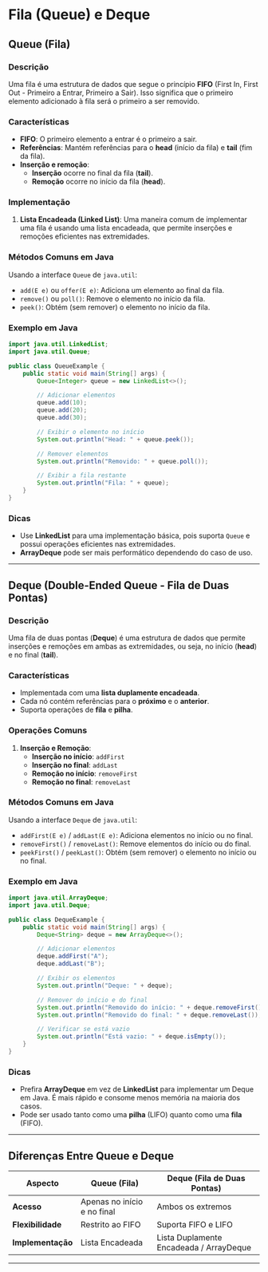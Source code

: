 # Fila (Queue) e Deque

## Queue (Fila)

### Descrição
Uma fila é uma estrutura de dados que segue o princípio **FIFO** (First In, First Out - Primeiro a Entrar, Primeiro a Sair). Isso significa que o primeiro elemento adicionado à fila será o primeiro a ser removido.

### Características
- **FIFO**: O primeiro elemento a entrar é o primeiro a sair.
- **Referências**: Mantém referências para o **head** (início da fila) e **tail** (fim da fila).
- **Inserção e remoção**:
  - **Inserção** ocorre no final da fila (**tail**).
  - **Remoção** ocorre no início da fila (**head**).

### Implementação
1. **Lista Encadeada (Linked List)**: Uma maneira comum de implementar uma fila é usando uma lista encadeada, que permite inserções e remoções eficientes nas extremidades.

### Métodos Comuns em Java
Usando a interface `Queue` de `java.util`:
- `add(E e)` ou `offer(E e)`: Adiciona um elemento ao final da fila.
- `remove()` ou `poll()`: Remove o elemento no início da fila.
- `peek()`: Obtém (sem remover) o elemento no início da fila.

### Exemplo em Java
```java
import java.util.LinkedList;
import java.util.Queue;

public class QueueExample {
    public static void main(String[] args) {
        Queue<Integer> queue = new LinkedList<>();

        // Adicionar elementos
        queue.add(10);
        queue.add(20);
        queue.add(30);

        // Exibir o elemento no início
        System.out.println("Head: " + queue.peek());

        // Remover elementos
        System.out.println("Removido: " + queue.poll());

        // Exibir a fila restante
        System.out.println("Fila: " + queue);
    }
}
```

### Dicas
- Use **LinkedList** para uma implementação básica, pois suporta `Queue` e possui operações eficientes nas extremidades.
- **ArrayDeque** pode ser mais performático dependendo do caso de uso.

---

## Deque (Double-Ended Queue - Fila de Duas Pontas)

### Descrição
Uma fila de duas pontas (**Deque**) é uma estrutura de dados que permite inserções e remoções em ambas as extremidades, ou seja, no início (**head**) e no final (**tail**).

### Características
- Implementada com uma **lista duplamente encadeada**.
- Cada nó contém referências para o **próximo** e o **anterior**.
- Suporta operações de **fila** e **pilha**.

### Operações Comuns
1. **Inserção e Remoção**:
   - **Inserção no início**: `addFirst`
   - **Inserção no final**: `addLast`
   - **Remoção no início**: `removeFirst`
   - **Remoção no final**: `removeLast`

### Métodos Comuns em Java
Usando a interface `Deque` de `java.util`:
- `addFirst(E e)` / `addLast(E e)`: Adiciona elementos no início ou no final.
- `removeFirst()` / `removeLast()`: Remove elementos do início ou do final.
- `peekFirst()` / `peekLast()`: Obtém (sem remover) o elemento no início ou no final.

### Exemplo em Java
```java
import java.util.ArrayDeque;
import java.util.Deque;

public class DequeExample {
    public static void main(String[] args) {
        Deque<String> deque = new ArrayDeque<>();

        // Adicionar elementos
        deque.addFirst("A");
        deque.addLast("B");

        // Exibir os elementos
        System.out.println("Deque: " + deque);

        // Remover do início e do final
        System.out.println("Removido do início: " + deque.removeFirst());
        System.out.println("Removido do final: " + deque.removeLast());

        // Verificar se está vazio
        System.out.println("Está vazio: " + deque.isEmpty());
    }
}
```

### Dicas
- Prefira **ArrayDeque** em vez de **LinkedList** para implementar um Deque em Java. É mais rápido e consome menos memória na maioria dos casos.
- Pode ser usado tanto como uma **pilha** (LIFO) quanto como uma **fila** (FIFO).

---

## Diferenças Entre Queue e Deque
| **Aspecto**          | **Queue (Fila)**                 | **Deque (Fila de Duas Pontas)**   |
|----------------------|----------------------------------|-----------------------------------|
| **Acesso**           | Apenas no início e no final      | Ambos os extremos                |
| **Flexibilidade**    | Restrito ao FIFO                 | Suporta FIFO e LIFO              |
| **Implementação**    | Lista Encadeada                 | Lista Duplamente Encadeada / ArrayDeque |

---